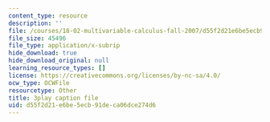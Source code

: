 ```yaml
---
content_type: resource
description: ''
file: /courses/18-02-multivariable-calculus-fall-2007/d55f2d21e6be5ecb91deca06dce274d6_CdoRiNSrqI.vtt
file_size: 45496
file_type: application/x-subrip
hide_download: true
hide_download_original: null
learning_resource_types: []
license: https://creativecommons.org/licenses/by-nc-sa/4.0/
ocw_type: OCWFile
resourcetype: Other
title: 3play caption file
uid: d55f2d21-e6be-5ecb-91de-ca06dce274d6
---
```

